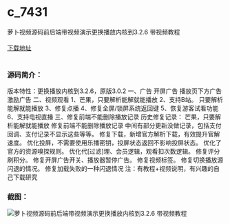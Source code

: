 # c_7431
萝卜视频源码前后端带视频演示更换播放内核到3.2.6 带视频教程
<br/></br>
[下载地址](https://www.uuid2.com/7431.html "下载地址")
<br/></br>
<h3>源码简介：</h3>
<p>版本特性：更换播放内核到3.2.6，原版3.0.2
一、广告
开屏广告
播放页下方广告
激励广告
二、视频观看
1、芒果，只要解析能解就能播放
2、支持B站。 只要解析能解就能播放
3、修复点播
4、修复全屏/锁屏系统返回键
5、恢复游客试看功能
6、支持电视直播
三、修复前端不能删除播放记录
历史修复记录：
芒果，只要解析能解就能播放
修复前端不能删除播放记录
中间有部分更新没做记录，包括支付回调、支付记录不显示这些等等。
修复下载，新增官方解析下载，有效提升官解速度。
优化投屏，不需要使用乐播密钥，投屏状态返回不影响投屏状态。
优化了官方的资源嗅探规则。
优化代[过滤]理、会员逻辑，观看扣次数逻辑。
修复评分刷积分。
修复开屏广告开关、播放器暂停广告。
修复视频标签。
修复切换播放源闪退的情况。
修复加载失败的一种闪退情况
注：有教程+视频说明，有兴趣的自己下载研究<p>
<h3>截图：</h3>
<img src="https://www.uuid2.com/wp-content/uploads/img/uimage/76191630290554.gif" alt="萝卜视频源码前后端带视频演示更换播放内核到3.2.6 带视频教程">
